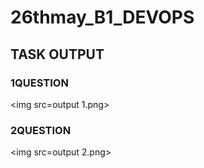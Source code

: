 # 26thmay_B1_DEVOPS
## TASK OUTPUT

### 1QUESTION
<img src=output 1.png>




### 2QUESTION
<img src=output 2.png>

